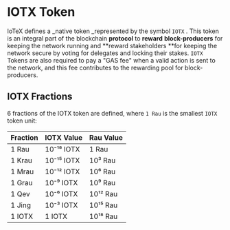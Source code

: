 # IOTX Token

IoTeX defines a _native token _represented by the symbol `IOTX` . This token is an integral part of the blockchain **protocol** to **reward** **block-producers** for keeping the network running and **reward stakeholders **for keeping the network secure by voting for delegates and locking their stakes. `IOTX` Tokens are also required to pay a "GAS fee" when a valid action is sent to the network, and this fee contributes to the rewarding pool for block-producers.

## IOTX Fractions

6 fractions of the IOTX token are defined, where `1 Rau` is the smallest `IOTX` token unit:

| Fraction | IOTX Value | Rau Value |
| -------- | ---------- | --------- |
| 1 Rau    | 10⁻¹⁸ IOTX | 1 Rau     |
| 1 Krau   | 10⁻¹⁵ IOTX | 10³ Rau   |
| 1 Mrau   | 10⁻¹² IOTX | 10⁶ Rau   |
| 1 Grau   | 10⁻⁹ IOTX  | 10⁹ Rau   |
| 1 Qev    | 10⁻⁶ IOTX  | 10¹² Rau  |
| 1 Jing   | 10⁻³ IOTX  | 10¹⁵ Rau  |
| 1 IOTX   | 1 IOTX     | 10¹⁸ Rau  |
